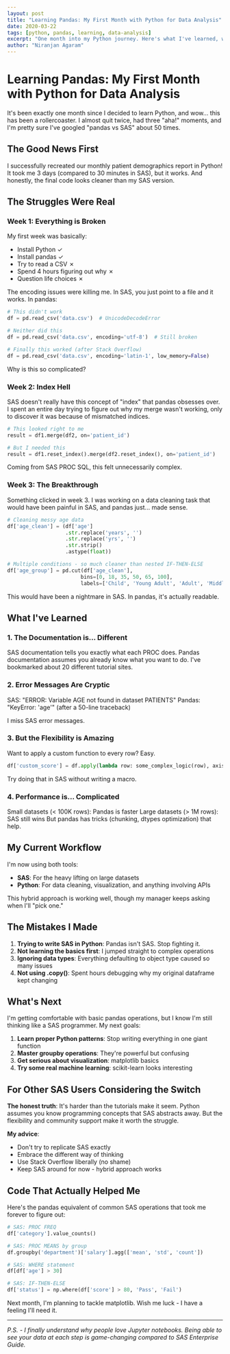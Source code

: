 ```yaml
---
layout: post
title: "Learning Pandas: My First Month with Python for Data Analysis"
date: 2020-03-22
tags: [python, pandas, learning, data-analysis]
excerpt: "One month into my Python journey. Here's what I've learned, what I've struggled with, and why I almost gave up twice."
author: "Niranjan Agaram"
---
```


# Learning Pandas: My First Month with Python for Data Analysis

It's been exactly one month since I decided to learn Python, and wow... this has been a rollercoaster. I almost quit twice, had three "aha!" moments, and I'm pretty sure I've googled "pandas vs SAS" about 50 times.

## The Good News First

I successfully recreated our monthly patient demographics report in Python! It took me 3 days (compared to 30 minutes in SAS), but it works. And honestly, the final code looks cleaner than my SAS version.

## The Struggles Were Real

### Week 1: Everything is Broken

My first week was basically:
- Install Python ✓
- Install pandas ✓  
- Try to read a CSV ✗
- Spend 4 hours figuring out why ✗
- Question life choices ✗

The encoding issues were killing me. In SAS, you just point to a file and it works. In pandas:

```python
# This didn't work
df = pd.read_csv('data.csv')  # UnicodeDecodeError

# Neither did this
df = pd.read_csv('data.csv', encoding='utf-8')  # Still broken

# Finally this worked (after Stack Overflow)
df = pd.read_csv('data.csv', encoding='latin-1', low_memory=False)
```

Why is this so complicated?

### Week 2: Index Hell

SAS doesn't really have this concept of "index" that pandas obsesses over. I spent an entire day trying to figure out why my merge wasn't working, only to discover it was because of mismatched indices.

```python
# This looked right to me
result = df1.merge(df2, on='patient_id')

# But I needed this
result = df1.reset_index().merge(df2.reset_index(), on='patient_id')
```

Coming from SAS PROC SQL, this felt unnecessarily complex.

### Week 3: The Breakthrough

Something clicked in week 3. I was working on a data cleaning task that would have been painful in SAS, and pandas just... made sense.

```python
# Cleaning messy age data
df['age_clean'] = (df['age']
                   .str.replace('years', '')
                   .str.replace('yrs', '')
                   .str.strip()
                   .astype(float))

# Multiple conditions - so much cleaner than nested IF-THEN-ELSE
df['age_group'] = pd.cut(df['age_clean'], 
                        bins=[0, 18, 35, 50, 65, 100], 
                        labels=['Child', 'Young Adult', 'Adult', 'Middle Age', 'Senior'])
```

This would have been a nightmare in SAS. In pandas, it's actually readable.

## What I've Learned

### 1. The Documentation is... Different

SAS documentation tells you exactly what each PROC does. Pandas documentation assumes you already know what you want to do. I've bookmarked about 20 different tutorial sites.

### 2. Error Messages Are Cryptic

SAS: "ERROR: Variable AGE not found in dataset PATIENTS"
Pandas: "KeyError: 'age'" (after a 50-line traceback)

I miss SAS error messages.

### 3. But the Flexibility is Amazing

Want to apply a custom function to every row? Easy.
```python
df['custom_score'] = df.apply(lambda row: some_complex_logic(row), axis=1)
```

Try doing that in SAS without writing a macro.

### 4. Performance is... Complicated

Small datasets (< 100K rows): Pandas is faster
Large datasets (> 1M rows): SAS still wins
But pandas has tricks (chunking, dtypes optimization) that help.

## My Current Workflow

I'm now using both tools:
- **SAS**: For the heavy lifting on large datasets
- **Python**: For data cleaning, visualization, and anything involving APIs

This hybrid approach is working well, though my manager keeps asking when I'll "pick one."

## The Mistakes I Made

1. **Trying to write SAS in Python**: Pandas isn't SAS. Stop fighting it.
2. **Not learning the basics first**: I jumped straight to complex operations
3. **Ignoring data types**: Everything defaulting to object type caused so many issues
4. **Not using .copy()**: Spent hours debugging why my original dataframe kept changing

## What's Next

I'm getting comfortable with basic pandas operations, but I know I'm still thinking like a SAS programmer. My next goals:

1. **Learn proper Python patterns**: Stop writing everything in one giant function
2. **Master groupby operations**: They're powerful but confusing
3. **Get serious about visualization**: matplotlib basics
4. **Try some real machine learning**: scikit-learn looks interesting

## For Other SAS Users Considering the Switch

**The honest truth**: It's harder than the tutorials make it seem. Python assumes you know programming concepts that SAS abstracts away. But the flexibility and community support make it worth the struggle.

**My advice**:
- Don't try to replicate SAS exactly
- Embrace the different way of thinking
- Use Stack Overflow liberally (no shame)
- Keep SAS around for now - hybrid approach works

## Code That Actually Helped Me

Here's the pandas equivalent of common SAS operations that took me forever to figure out:

```python
# SAS: PROC FREQ
df['category'].value_counts()

# SAS: PROC MEANS by group
df.groupby('department')['salary'].agg(['mean', 'std', 'count'])

# SAS: WHERE statement
df[df['age'] > 30]

# SAS: IF-THEN-ELSE
df['status'] = np.where(df['score'] > 80, 'Pass', 'Fail')
```

Next month, I'm planning to tackle matplotlib. Wish me luck - I have a feeling I'll need it.

---

*P.S. - I finally understand why people love Jupyter notebooks. Being able to see your data at each step is game-changing compared to SAS Enterprise Guide.*